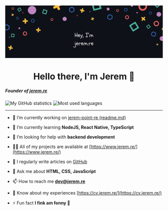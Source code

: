 [![Jerem's GitHub Banner](./assets/headerGitHub.png)](https://www.jerem.re)

<h1 align='center'>Hello there, I'm Jerem 👋</h1>

##### Founder of [jerem.re](https://www.jerem.re/)

<p dir='auto'><img src='https://raw.githubusercontent.com/jerem-point-re/github-stats-transparent/output/generated/overview.svg' alt='My GitHub statistics' style='max-width: 100%;'>
<img src='https://raw.githubusercontent.com/jerem-point-re/github-stats-transparent/output/generated/languages.svg' alt='Most used languages' style='max-width: 100%;'></p>

---

- 🔭 I’m currently working on [jerem-point-re (readme.md)](https://github.com/jerem-point-re/jerem-point-re/)

- 🌱 I’m currently learning **NodeJS, React Native, TypeScript**

- 🤝 I’m looking for help with **backend development**

- 👨‍💻 All of my projects are available at [https://www.jerem.re/](https://www.jerem.re/)

- 📝 I regularly write articles on [GitHub](GitHub)

- 💬 Ask me about **HTML, CSS, JavaScript**

- 📫 How to reach me **dev@jerem.re**

- 📄 Know about my experiences [https://cv.jerem.re/](https://cv.jerem.re/)

- ⚡ Fun fact **I fink am fonny 🤪**